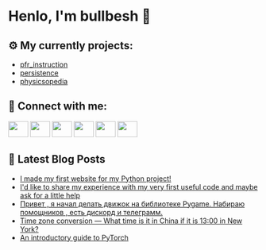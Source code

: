 # Henlo, I'm bullbesh 👋

## ⚙️ My currently projects:
- [pfr_instruction](https://github.com/bullbesh/pfr_instruction)
- [persistence](https://github.com/bullbesh/persistence)
- [physicsopedia](https://github.com/bullbesh/physicsopedia)

## 🔎 Connect with me:
[<img height="32" width="40" src="https://cdn.jsdelivr.net/npm/simple-icons@v5/icons/telegram.svg" />](https://t.me/bullbesh)
[<img height="32" width="40" src="https://cdn.jsdelivr.net/npm/simple-icons@v5/icons/vk.svg" />](https://vk.com/bullbesh)
[<img height="32" width="40" src="https://cdn.jsdelivr.net/npm/simple-icons@v5/icons/twitter.svg" />](https://twitter.com/bullbesh1)
[<img height="32" width="40" src="https://cdn.jsdelivr.net/npm/simple-icons@v5/icons/instagram.svg" />](https://www.instagram.com/bullbesh)
[<img height="32" width="40" src="https://cdn.jsdelivr.net/npm/simple-icons@v5/icons/reddit.svg" />](https://www.reddit.com/user/bullbesh)
[<img height="32" width="40" src="https://cdn.jsdelivr.net/npm/simple-icons@v5/icons/youtube.svg" />](https://www.youtube.com/channel/UCtfjRs6uzgq5mfm8S06WTcg)

## 📕 Latest Blog Posts
<!-- BLOG-POST-LIST:START -->
- [I made my first website for my Python project!](https://www.reddit.com/r/Python/comments/qtslkd/i_made_my_first_website_for_my_python_project/)
- [I&#39;d like to share my experience with my very first useful code and maybe ask for a little help](https://www.reddit.com/r/Python/comments/qtrv4s/id_like_to_share_my_experience_with_my_very_first/)
- [Привет , я начал делать движок на библиотеке Pygame. Набираю помощников , есть дискорд и телеграмм.](https://www.reddit.com/r/Python/comments/qtr61b/привет_я_начал_делать_движок_на_библиотеке_pygame/)
- [Time zone conversion — What time is it in China if it is 13:00 in New York?](https://www.reddit.com/r/Python/comments/qtq5ia/time_zone_conversion_what_time_is_it_in_china_if/)
- [An introductory guide to PyTorch](https://www.reddit.com/r/Python/comments/qtphnk/an_introductory_guide_to_pytorch/)
<!-- BLOG-POST-LIST:END -->
